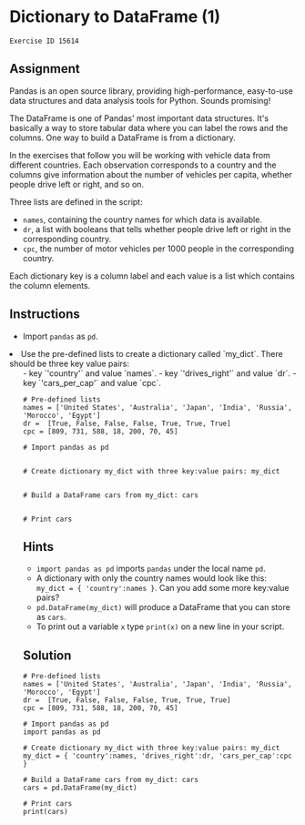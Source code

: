 
#  Dictionary to DataFrame (1)

```
Exercise ID 15614
```

##  Assignment 

Pandas is an open source library, providing high-performance, easy-to-use data structures and data analysis tools for Python. Sounds promising!

The DataFrame is one of Pandas' most important data structures. It's basically a way to store tabular data where you can label the rows and the columns. One way to build a DataFrame is from a dictionary.

In the exercises that follow you will be working with vehicle data from different countries. Each observation corresponds to a country and the columns give information about the number of vehicles per capita, whether people drive left or right, and so on.

Three lists are defined in the script:

- `names`, containing the country names for which data is available.
- `dr`, a list with booleans that tells whether people drive left or right in the corresponding country.
- `cpc`, the number of motor vehicles per 1000 people in the corresponding country.

Each dictionary key is a column label and each value is a list which contains the column elements.

##  Instructions 

- Import `pandas` as `pd`.
<li>Use the pre-defined lists to create a dictionary called `my_dict`. There should be three key value pairs:<ul>
- key `'country'` and value `names`.
- key `'drives_right'` and value `dr`.
- key `'cars_per_cap'` and value `cpc`.


```
# Pre-defined lists
names = ['United States', 'Australia', 'Japan', 'India', 'Russia', 'Morocco', 'Egypt']
dr =  [True, False, False, False, True, True, True]
cpc = [809, 731, 588, 18, 200, 70, 45]

# Import pandas as pd


# Create dictionary my_dict with three key:value pairs: my_dict


# Build a DataFrame cars from my_dict: cars


# Print cars

```

##  Hints 

- `import pandas as pd` imports `pandas` under the local name `pd`.
- A dictionary with only the country names would look like this: `my_dict = { 'country':names }`. Can you add some more key:value pairs?
- `pd.DataFrame(my_dict)` will produce a DataFrame that you can store as `cars`.
- To print out a variable `x` type `print(x)` on a new line in your script.



##  Solution 

```
# Pre-defined lists
names = ['United States', 'Australia', 'Japan', 'India', 'Russia', 'Morocco', 'Egypt']
dr =  [True, False, False, False, True, True, True]
cpc = [809, 731, 588, 18, 200, 70, 45]

# Import pandas as pd
import pandas as pd

# Create dictionary my_dict with three key:value pairs: my_dict
my_dict = { 'country':names, 'drives_right':dr, 'cars_per_cap':cpc }

# Build a DataFrame cars from my_dict: cars
cars = pd.DataFrame(my_dict)

# Print cars
print(cars)
```


